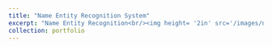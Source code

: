 ```yaml
---
title: "Name Entity Recognition System"
excerpt: "Name Entity Recognition<br/><img height= '2in' src='/images/ner.png'>"
collection: portfolio
---
```


<!-- This is an item in your portfolio. It can be have images or nice text. If you name the file .md, it will be parsed as markdown. If you name the file .html, it will be parsed as HTML.  -->
